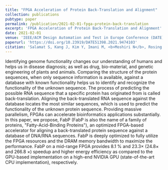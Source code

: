 ```yaml
---
title: "FPGA Acceleration of Protein Back-Translation and Alignment"
collection: publications
pubtype: paper
permalink: /publication/2021-02-01-fpga-protein-back-translation
excerpt: 'FPGA Acceleration of Protein Back-Translation and Alignment'
date: 2021-02-01
venue: 'IEEE/ACM Design Automation and Test in Europe Conference (DATE) 2021'
paperurl: 'https://doi.org/10.23919/DATE51398.2021.9474103'
citation: 'Salamat S, Kang J, Kim Y, Imani M, <b>Moshiri N</b>, Rosing T (2021). "FPGA Acceleration of Protein Back-Translation and Alignment." <i>IEEE/ACM Design Automation and Test in Europe Conference (DATE) 2021</i>. <a href="https://doi.org/10.23919/DATE51398.2021.9474103" target="_blank">doi:10.23919/DATE51398.2021.9474103</a>'
---
```

Identifying genome functionality changes our understanding of humans and helps us in disease diagnosis; as well as drug, bio-material, and genetic engineering of plants and animals. Comparing the structure of the protein sequences, when only sequence information is available, against a database with known functionality helps us to identify and recognize the functionality of the unknown sequence. The process of predicting the possible RNA sequence that a specific protein has originated from is called back-translation. Aligning the back-translated RNA sequence against the database locates the most similar sequences, which is used to predict the functionality of the unknown protein sequence. Providing massive parallelism, FPGAs can accelerate bioinformatics applications substantially. In this paper, we propose, FabP (FabP is also the name of a family of proteins, "Fatty-Acid-Binding Proteins"), an optimized FPGA-based accelerator for aligning a back-translated protein sequence against a database of DNA/RNA sequences. FabP is deeply optimized to fully utilize the FPGA resources and the DRAM memory bandwidth to maximize the performance. FabP on a mid-range FPGA provides 8.1 % and 23.3× (24.8× and 266.8 ×) speedup and higher energy efficiency as compared to the GPU-based implementation on a high-end NVIDIA GPU (state-of-the-art CPU implementation), respectively.
